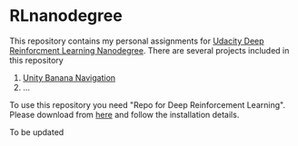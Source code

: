 # RLnanodegree
This repository contains my personal assignments for [Udacity Deep Reinforcment Learning Nanodegree](https://www.udacity.com/course/deep-reinforcement-learning-nanodegree--nd893).
There are several projects included in this repository
1. [Unity Banana Navigation](https://github.com/alifahsanul/RLnanodegree/tree/master/banana_catcher)
2. ...

To use this repository you need "Repo for Deep Reinforcement Learning". Please download from [here](https://github.com/udacity/deep-reinforcement-learning) and follow the installation details.

To be updated
